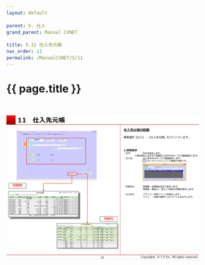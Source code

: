 ```yaml
---
layout: default

parent: 5. 仕入
grand_parent: Manual CVNET

title: 5.11 仕入先元帳
nav_order: 11
permalink: /ManualCVNET/5/11
---
```


# {{ page.title }} <br/><br/>

<a href="/img/Shiire/S23.PNG" target="_blank">
<img src="/img/Shiire/S23.PNG" alt="login image"></a>


